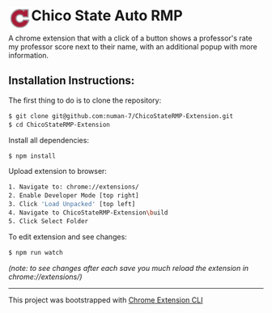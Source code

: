 # <img src="public/icons/icon_48.png" width="45" align="left"> Chico State Auto RMP
A chrome extension that with a click of a button shows a professor's rate my professor score next to their name, with an additional popup with more information.
## Installation Instructions:

The first thing to do is to clone the repository:
```sh
$ git clone git@github.com:numan-7/ChicoStateRMP-Extension.git
$ cd ChicoStateRMP-Extension
```
Install all dependencies:
```sh
$ npm install
```
Upload extension to browser:
```sh
1. Navigate to: chrome://extensions/
2. Enable Developer Mode [top right]
3. Click 'Load Unpacked' [top left]
4. Navigate to ChicoStateRMP-Extension\build
5. Click Select Folder
```
To edit extension and see changes:
```sh
$ npm run watch
```
_(note: to see changes after each save you much reload the extension in chrome://extensions/)_

---
This project was bootstrapped with [Chrome Extension CLI](https://github.com/dutiyesh/chrome-extension-cli)

